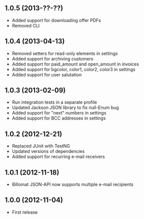 ## 1.0.5 (2013-??-??)

* Added support for downloading offer PDFs
* Removed CLI

## 1.0.4 (2013-04-13)

* Removed setters for read-only elements in settings
* Added support for archiving customers
* Added support for paid_amount and open_amount in invoices
* Added support for bgcolor, color1, color2, color3 in settings
* Added support for user salutation

## 1.0.3 (2013-02-09)

* Run integration tests in a separate profile
* Updated Jackson JSON library to fix null-Enum bug
* Added support for "next" numbers in settings
* Added support for BCC addresses in settings

## 1.0.2 (2012-12-21)

* Replaced JUnit with TestNG
* Updated versions of dependencies
* Added support for recurring e-mail receivers

## 1.0.1 (2012-11-18)

* Billomat JSON-API now supports multiple e-mail recipients

## 1.0.0 (2012-11-04)

* First release

